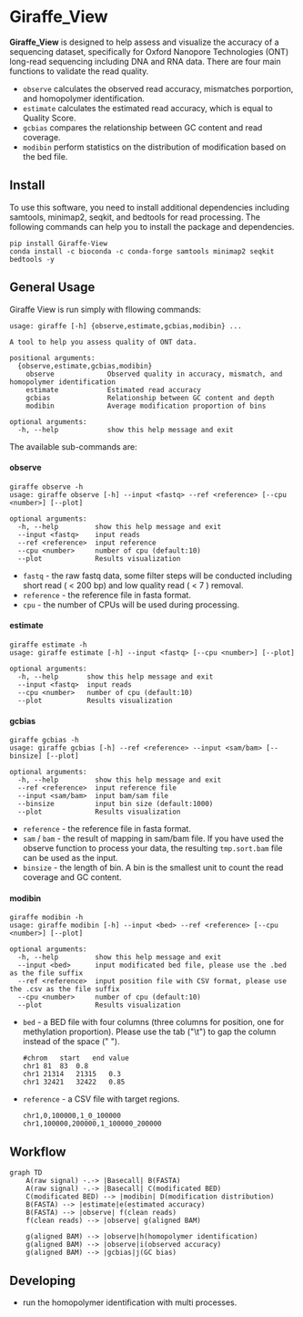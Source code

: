 # Giraffe_View 

**Giraffe_View** is designed to help assess and visualize the accuracy of a sequencing dataset, specifically for Oxford Nanopore Technologies (ONT) long-read sequencing including DNA and RNA data. There are four main functions to validate the read quality.

- `observe`  calculates the observed read accuracy, mismatches porportion, and homopolymer identification.
- `estimate`  calculates the estimated read accuracy, which is equal to Quality Score.
- `gcbias`  compares the relationship between GC content and read coverage.
- `modibin` perform statistics on the distribution of modification based on the bed file.



## Install

To use this software, you need to install additional dependencies including samtools, minimap2, seqkit, and bedtools for read processing. The following commands can help you to install the package  and dependencies.

```shell
pip install Giraffe-View
conda install -c bioconda -c conda-forge samtools minimap2 seqkit bedtools -y
```



## General Usage

Giraffe View is run simply with fllowing commands:

```
usage: giraffe [-h] {observe,estimate,gcbias,modibin} ...

A tool to help you assess quality of ONT data.

positional arguments:
  {observe,estimate,gcbias,modibin}
    observe             Observed quality in accuracy, mismatch, and homopolymer identification
    estimate            Estimated read accuracy
    gcbias              Relationship between GC content and depth
    modibin             Average modification proportion of bins

optional arguments:
  -h, --help            show this help message and exit
```



The available sub-commands are:

#### observe

```
giraffe observe -h
usage: giraffe observe [-h] --input <fastq> --ref <reference> [--cpu <number>] [--plot]

optional arguments:
  -h, --help         show this help message and exit
  --input <fastq>    input reads
  --ref <reference>  input reference
  --cpu <number>     number of cpu (default:10)
  --plot             Results visualization
```

- `fastq` - the raw fastq data, some filter steps will be conducted including short read ( < 200 bp) and low quality read ( < 7 ) removal.
- `reference` - the reference file in fasta format.
- `cpu` - the number of CPUs will be used during processing.



#### estimate  

```
giraffe estimate -h
usage: giraffe estimate [-h] --input <fastq> [--cpu <number>] [--plot]

optional arguments:
  -h, --help       show this help message and exit
  --input <fastq>  input reads
  --cpu <number>   number of cpu (default:10)
  --plot           Results visualization
```



#### gcbias

```
giraffe gcbias -h
usage: giraffe gcbias [-h] --ref <reference> --input <sam/bam> [--binsize] [--plot]

optional arguments:
  -h, --help         show this help message and exit
  --ref <reference>  input reference file
  --input <sam/bam>  input bam/sam file
  --binsize          input bin size (default:1000)
  --plot             Results visualization
```

- `reference` - the reference file in fasta format.
- `sam` / `bam` - the result of mapping in sam/bam file. If you have used the observe function to process your data, the resulting `tmp.sort.bam` file can be used as the input.
- `binsize` - the length of bin. A bin is the smallest unit to count the read coverage and GC content.



#### modibin

```
giraffe modibin -h
usage: giraffe modibin [-h] --input <bed> --ref <reference> [--cpu <number>] [--plot]

optional arguments:
  -h, --help         show this help message and exit
  --input <bed>      input modificated bed file, please use the .bed as the file suffix
  --ref <reference>  input position file with CSV format, please use the .csv as the file suffix
  --cpu <number>     number of cpu (default:10)
  --plot             Results visualization
```

- `bed` -  a BED file with four columns (three columns for position, one for methylation proportion).  Please use the tab ("\t") to gap the column instead of the space (" ").

   ```
   #chrom	start	end	value
   chr1	81	83	0.8
   chr1	21314	21315	0.3
   chr1	32421	32422	0.85
   ```

- `reference` - a CSV file with target regions.

   ```
   chr1,0,100000,1_0_100000
   chr1,100000,200000,1_100000_200000
   ```



## Workflow

```mermaid
graph TD
	A(raw signal) -.-> |Basecall| B(FASTA)
	A(raw signal) -.-> |Basecall| C(modificated BED)
	C(modificated BED) --> |modibin| D(modification distribution)
	B(FASTA) --> |estimate|e(estimated accuracy)
	B(FASTA) --> |observe| f(clean reads)
	f(clean reads) --> |observe| g(aligned BAM)
	
	g(aligned BAM) --> |observe|h(homopolymer identification)
 	g(aligned BAM) --> |observe|i(observed accuracy)
	g(aligned BAM) --> |gcbias|j(GC bias) 
```



## Developing

- run the homopolymer identification with multi processes.
